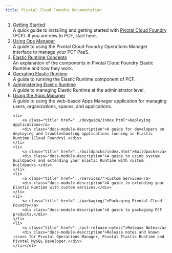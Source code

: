 ```yaml
---
title: Pivotal Cloud Foundry Documentation
---
```


<ol class="class-list">
    <li>
        <a class="title" href="./index.html">Getting Started</a>
        <div class="docs-module-description">A quick guide to installing and getting started with <a href="https://network.pivotal.io/products/pivotal-cf">Pivotal Cloud Foundry</a> (PCF). If you are new to PCF, start here.</div>
    </li>
    <li>
        <a class="title" href="../customizing/index.html">Using Ops Manager</a>
        <div class="docs-module-description">A guide to using the Pivotal Cloud Foundry Operations Manager interface to manage your PCF PaaS.</div>
    </li>
    <li>
        <a class="title" href="../concepts/index.html">Elastic Runtime Concepts</a>
        <div class="docs-module-description">An explanation of the components in Pivotal Cloud Foundry Elastic Runtime and how they work.</div>
    </li>
    <li>
        <a class="title" href="../opsguide/index.html">Operating Elastic Runtime</a>
        <div class="docs-module-description">A guide to running the Elastic Runtime component of PCF.</div>
    </li>
    <li>
        <a class="title" href="../adminguide/index.html">Administering Elastic Runtime</a>
        <div class="docs-module-description">A guide to managing Elastic Runtime at the administrator level.</div>
    </li>
    <li>
        <a class="title" href="../console/index.html">Using the Apps Manager</a>
        <div class="docs-module-description">A guide to using the web-based Apps Manager application for managing users, organizations, spaces, and applications.</div>
    </li>

    <li>
        <a class="title" href="../devguide/index.html">Deploying Applications</a>
        <div class="docs-module-description">A guide for developers on deploying and troubleshooting applications running in Elastic Runtime (Cloud Foundry).</div>
    </li>
    <li>
        <a class="title" href="../buildpacks/index.html">Buildpacks</a>
        <div class="docs-module-description">A guide to using system buildpacks and extending your Elastic Runtime with custom buildpacks.</div>
    </li>
    <li>
        <a class="title" href="../services/">Custom Services</a>
        <div class="docs-module-description">A guide to extending your Elastic Runtime with custom services.</div>
    </li>
	<li>
        <a class="title" href="../packaging/">Packaging Pivotal Cloud Foundry</a>
        <div class="docs-module-description">A guide to packaging PCF products.</div>
    </li>
    <li>
        <a class="title" href="../pcf-release-notes/">Release Notes</a>
        <div class="docs-module-description">Release notes and known issues for Pivotal Operations Manager, Pivotal Elastic Runtime and Pivotal MySQL Developer.</div>
    </li></ol>